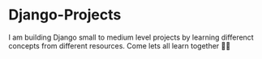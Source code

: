 # Django-Projects
I am building Django small to medium level projects by learning differenct concepts from different resources. Come lets all learn together 🎇🎆

